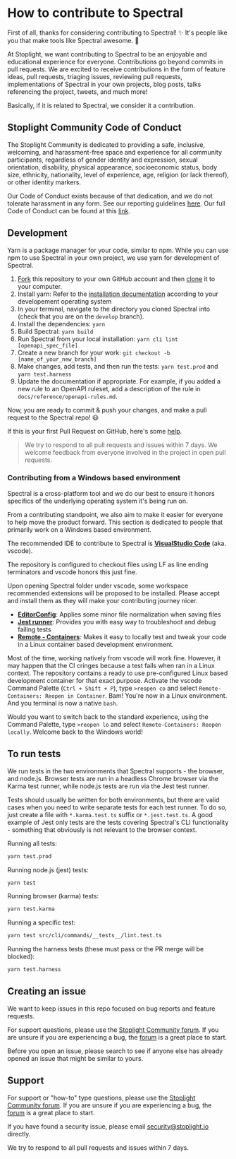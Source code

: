 # How to contribute to Spectral

First of all, thanks for considering contributing to Spectral! ✨ It's people like you that make tools like Spectral
awesome. 💖

At Stoplight, we want contributing to Spectral to be an enjoyable and educational experience for everyone. Contributions
go beyond commits in pull requests. We are excited to receive contributions in the form of feature ideas, pull requests,
triaging issues, reviewing pull requests, implementations of Spectral in your own projects, blog posts, talks
referencing the project, tweets, and much more!

Basically, if it is related to Spectral, we consider it a contribution.

## Stoplight Community Code of Conduct

The Stoplight Community is dedicated to providing a safe, inclusive, welcoming, and harassment-free space and experience
for all community participants, regardless of gender identity and expression, sexual orientation, disability, physical
appearance, socioeconomic status, body size, ethnicity, nationality, level of experience, age, religion (or lack
thereof), or other identity markers.

Our Code of Conduct exists because of that dedication, and we do not tolerate harassment in any form. See our reporting
guidelines [here](https://github.com/stoplightio/code-of-conduct/blob/master/incident-reporting.md). Our full Code of
Conduct can be found at this
[link](https://github.com/stoplightio/code-of-conduct/blob/master/long-form-code-of-conduct.md#long-form-code-of-conduct).

## Development

Yarn is a package manager for your code, similar to npm. While you can use npm to use Spectral in your own project, we
use yarn for development of Spectral.

1. [Fork](https://help.github.com/articles/fork-a-repo/) this repository to your own GitHub account and then
   [clone](https://help.github.com/articles/cloning-a-repository/) it to your computer.
2. Install yarn: Refer to the [installation documentation](https://classic.yarnpkg.com/en/docs/install/) according to
   your developement operating system
3. In your terminal, navigate to the directory you cloned Spectral into (check that you are on the `develop` branch).
4. Install the dependencies: `yarn`
5. Build Spectral: `yarn build`
6. Run Spectral from your local installation: `yarn cli lint [openapi_spec_file]`
7. Create a new branch for your work: `git checkout -b [name_of_your_new_branch]`
8. Make changes, add tests, and then run the tests: `yarn test.prod` and `yarn test.harness`
9. Update the documentation if appropriate. For example, if you added a new rule to an OpenAPI ruleset, add a
   description of the rule in `docs/reference/openapi-rules.md`.

Now, you are ready to commit & push your changes, and make a pull request to the Spectral repo! 😃

If this is your first Pull Request on GitHub, here's some
[help](https://egghead.io/lessons/javascript-how-to-create-a-pull-request-on-github).

> We try to respond to all pull requests and issues within 7 days. We welcome feedback from everyone involved in the
> project in open pull requests.

### Contributing from a Windows based environment

Spectral is a cross-platform tool and we do our best to ensure it honors specifics of the underlying operating system
it's being run on.

From a contributing standpoint, we also aim to make it easier for everyone to help move the product forward. This
section is dedicated to people that primarily work on a Windows based environment.

The recommended IDE to contribute to Spectral is **[VisualStudio Code](https://code.visualstudio.com/)** (aka. vscode).

The repository is configured to checkout files using LF as line ending terminators and vscode honors this just fine.

Upon opening Spectral folder under vscode, some workspace recommended extensions will be proposed to be installed.
Please accept and install them as they will make your contributing journey nicer.

- **[EditorConfig](https://marketplace.visualstudio.com/items?itemName=EditorConfig.EditorConfig)**: Applies some minor
  file normalization when saving files
- **[Jest runner](https://marketplace.visualstudio.com/items?itemName=firsttris.vscode-jest-runner)**: Provides you with
  easy way to troubleshoot and debug failing tests
- **[Remote - Containers](https://marketplace.visualstudio.com/items?itemName=ms-vscode-remote.remote-containers)**:
  Makes it easy to locally test and tweak your code in a Linux container based development environment.

Most of the time, working natively from vscode will work fine. However, it may happen that the CI cringes because a test
fails when ran in a Linux context. The repository contains a ready to use pre-configured Linux based development
container for that exact purpose. Activate the vscode Command Palette (`Ctrl + Shift + P`), type `>reopen co` and select
`Remote-Containers: Reopen in Container`. Bam! You're now in a Linux environment. And you terminal is now a native
`bash`.

Would you want to switch back to the standard experience, using the Command Palette, type `>reopen lo` and select
`Remote-Containers: Reopen locally`. Welcome back to the Windows world!

## To run tests

We run tests in the two environments that Spectral supports - the browser, and node.js. Browser tests are run in a
headless Chrome browser via the Karma test runner, while node.js tests are run via the Jest test runner.

Tests should usually be written for both environments, but there are valid cases when you need to write separate tests
for each test runner. To do so, just create a file with `*.karma.test.ts` suffix or `*.jest.test.ts`. A good example of
Jest only tests are the tests covering Spectral's CLI functionality - something that obviously is not relevant to the
browser context.

Running all tests:

```bash
yarn test.prod
```

Running node.js (jest) tests:

```bash
yarn test
```

Running browser (karma) tests:

```bash
yarn test.karma
```

Running a specific test:

```bash
yarn test src/cli/commands/__tests__/lint.test.ts
```

Running the harness tests (these must pass or the PR merge will be blocked):

```bash
yarn test.harness
```

## Creating an issue

We want to keep issues in this repo focused on bug reports and feature requests.

For support questions, please use the [Stoplight Community forum](https://community.stoplight.io/c/open-source). If you
are unsure if you are experiencing a bug, the [forum](https://community.stoplight.io/c/open-source) is a great place to
start.

Before you open an issue, please search to see if anyone else has already opened an issue that might be similar to
yours.

## Support

For support or "how-to" type questions, please use the
[Stoplight Community forum](https://community.stoplight.io/c/open-source). If you are unsure if you are experiencing a
bug, the [forum](https://community.stoplight.io/c/open-source) is a great place to start.

If you have found a security issue, please email [security@stoplight.io](mailto:security@stoplight.io) directly.

We try to respond to all pull requests and issues within 7 days.
